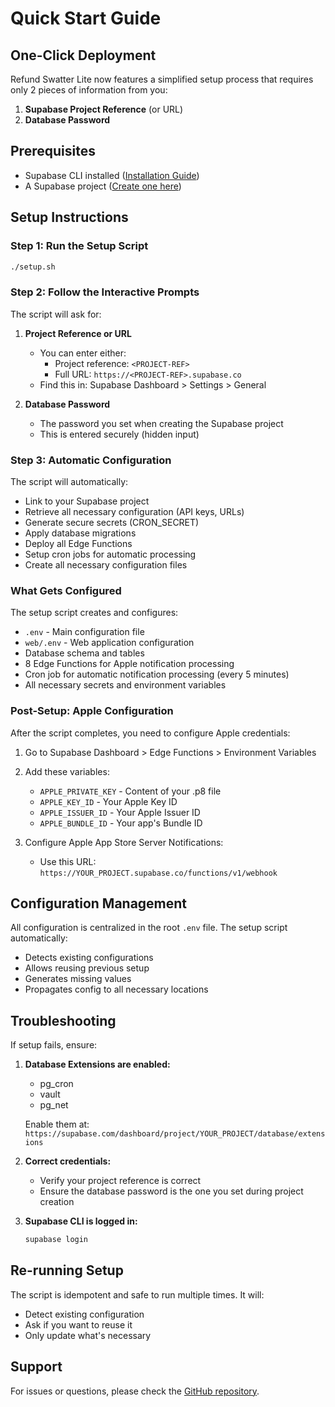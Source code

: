 # Quick Start Guide

## One-Click Deployment

Refund Swatter Lite now features a simplified setup process that requires only 2 pieces of information from you:

1. **Supabase Project Reference** (or URL)
2. **Database Password**

## Prerequisites

- Supabase CLI installed ([Installation Guide](https://supabase.com/docs/guides/cli))
- A Supabase project ([Create one here](https://supabase.com/dashboard))

## Setup Instructions

### Step 1: Run the Setup Script

```bash
./setup.sh
```

### Step 2: Follow the Interactive Prompts

The script will ask for:

1. **Project Reference or URL**
   - You can enter either:
     - Project reference: `<PROJECT-REF>`
     - Full URL: `https://<PROJECT-REF>.supabase.co`
   - Find this in: Supabase Dashboard > Settings > General

2. **Database Password**
   - The password you set when creating the Supabase project
   - This is entered securely (hidden input)

### Step 3: Automatic Configuration

The script will automatically:

- Link to your Supabase project
- Retrieve all necessary configuration (API keys, URLs)
- Generate secure secrets (CRON_SECRET)
- Apply database migrations
- Deploy all Edge Functions
- Setup cron jobs for automatic processing
- Create all necessary configuration files

### What Gets Configured

The setup script creates and configures:

- `.env` - Main configuration file
- `web/.env` - Web application configuration
- Database schema and tables
- 8 Edge Functions for Apple notification processing
- Cron job for automatic notification processing (every 5 minutes)
- All necessary secrets and environment variables

### Post-Setup: Apple Configuration

After the script completes, you need to configure Apple credentials:

1. Go to Supabase Dashboard > Edge Functions > Environment Variables
2. Add these variables:
   - `APPLE_PRIVATE_KEY` - Content of your .p8 file
   - `APPLE_KEY_ID` - Your Apple Key ID
   - `APPLE_ISSUER_ID` - Your Apple Issuer ID
   - `APPLE_BUNDLE_ID` - Your app's Bundle ID

3. Configure Apple App Store Server Notifications:
   - Use this URL: `https://YOUR_PROJECT.supabase.co/functions/v1/webhook`

## Configuration Management

All configuration is centralized in the root `.env` file. The setup script automatically:

- Detects existing configurations
- Allows reusing previous setup
- Generates missing values
- Propagates config to all necessary locations

## Troubleshooting

If setup fails, ensure:

1. **Database Extensions are enabled:**
   - pg_cron
   - vault
   - pg_net
   
   Enable them at: `https://supabase.com/dashboard/project/YOUR_PROJECT/database/extensions`

2. **Correct credentials:**
   - Verify your project reference is correct
   - Ensure the database password is the one you set during project creation

3. **Supabase CLI is logged in:**
   ```bash
   supabase login
   ```

## Re-running Setup

The script is idempotent and safe to run multiple times. It will:
- Detect existing configuration
- Ask if you want to reuse it
- Only update what's necessary

## Support

For issues or questions, please check the [GitHub repository](https://github.com/your-repo/refund-swatter-lite).
